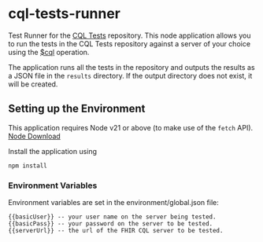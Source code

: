 # cql-tests-runner
Test Runner for the [CQL Tests](https://github.com/cqframework/cql-tests) repository. This node application allows you to run the tests in the CQL Tests repository against a server of your choice using the [$cql](https://hl7.org/fhir/uv/cql/1.0.0-snapshot/OperationDefinition-cql-cql.html) operation.

The application runs all the tests in the repository and outputs the results as a JSON file in the `results` directory. If the output directory does not exist, it will be created.

## Setting up the Environment

This application requires Node v21 or above (to make use of the `fetch` API). [Node Download](https://nodejs.org/en/download)

Install the application using

```
npm install
```

### Environment Variables
Environment variables are set in the environment/global.json file:
 
    {{basicUser}} -- your user name on the server being tested.
    {{basicPass}} -- your password on the server to be tested.
    {{serverUrl}} -- the url of the FHIR CQL server to be tested.



